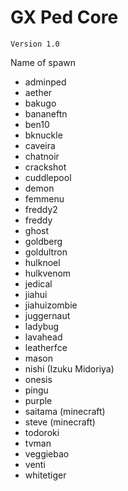 # GX Ped Core

`Version 1.0`

Name of spawn

- adminped
- aether
- bakugo
- bananeftn
- ben10
- bknuckle
- caveira
- chatnoir
- crackshot
- cuddlepool
- demon
- femmenu
- freddy2
- freddy
- ghost
- goldberg
- goldultron
- hulknoel
- hulkvenom
- jedical
- jiahui
- jiahuizombie
- juggernaut
- ladybug
- lavahead
- leatherfce
- mason
- nishi (Izuku Midoriya)
- onesis
- pingu
- purple
- saitama (minecraft)
- steve (minecraft)
- todoroki
- tvman
- veggiebao
- venti
- whitetiger
